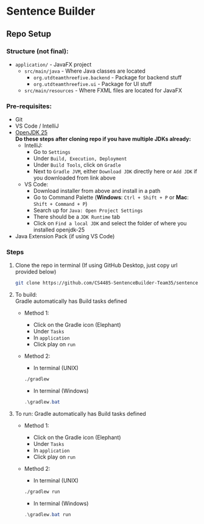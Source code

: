 # Sentence Builder

## Repo Setup

### Structure (not final):

-   `application/` - JavaFX project
    -   `src/main/java` - Where Java classes are located
        -   `org.utdteamthreefive.backend` - Package for backend stuff
        -   `org.utdteamthreefive.ui` - Package for UI stuff
    -   `src/main/resources` - Where FXML files are located for JavaFX

### Pre-requisites:

-   Git
-   VS Code / IntelliJ
-   [OpenJDK 25](https://www.oracle.com/java/technologies/downloads/#java25)  
    **Do these steps after cloning repo if you have multiple JDKs already:**
    -   IntelliJ:
        -   Go to `Settings`
        -   Under `Build, Execution, Deployment`
        -   Under `Build Tools`, click on `Gradle`
        -   Next to `Gradle JVM`, either `Download JDK` directly here or `Add JDK` if you downloaded from link above
    -   VS Code:
        -   Download installer from above and install in a path
        -   Go to Command Palette (**Windows**: `Ctrl + Shift + P` or **Mac**: `Shift + Command + P`)
        -   Search up for `Java: Open Project Settings`
        -   There should be a `JDK Runtime` tab
        -   Click on `Find a local JDK` and select the folder of where you installed openjdk-25
-   Java Extension Pack (if using VS Code)

### Steps

1.  Clone the repo in terminal (If using GitHub Desktop, just copy url provided below)

    ```bash
    git clone https://github.com/CS4485-SentenceBuilder-Team35/sentence-builder.git
    ```

2.  To build:  
    Gradle automatically has Build tasks defined

    -   Method 1:

        -   Click on the Gradle icon (Elephant)
        -   Under `Tasks`
        -   In `application`
        -   Click play on `run`

    -   Method 2:
        -   In terminal (UNIX)
        ```bash
        ./gradlew
        ```
        -   In terminal (Windows)
        ```powershell
        .\gradlew.bat
        ```

3.  To run:
    Gradle automatically has Build tasks defined

    -   Method 1:

        -   Click on the Gradle icon (Elephant)
        -   Under `Tasks`
        -   In `application`
        -   Click play on `run`

    -   Method 2:
        -   In terminal (UNIX)
        ```bash
        ./gradlew run
        ```
        -   In terminal (Windows)
        ```powershell
        .\gradlew.bat run
        ```
